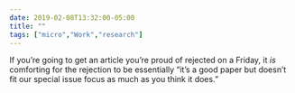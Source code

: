 ```yaml
---
date: 2019-02-08T13:32:00-05:00
title: ""
tags: ["micro","Work","research"]
---
```

If you’re going to get an article you’re proud of rejected on a Friday, it *is* comforting for the rejection to be essentially “it’s a good paper but doesn’t fit our special issue focus as much as you think it does.”
